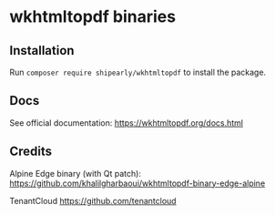 # wkhtmltopdf binaries
## Installation

Run `composer require shipearly/wkhtmltopdf` to install the package.

## Docs

See official documentation: https://wkhtmltopdf.org/docs.html

## Credits
Alpine Edge binary (with Qt patch): https://github.com/khalilgharbaoui/wkhtmltopdf-binary-edge-alpine

TenantCloud https://github.com/tenantcloud
